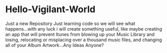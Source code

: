 # Hello-Vigilant-World
Just a new Repository
Just learning code so we will see what happens...with any luck i will create something useful, like maybe creating an app that will prevent Itunes from blowing up your Music Library and losing, relocating or misplacing over a thousand music files, and changing all of your Album Artwork...Any Ideas Anyone?

